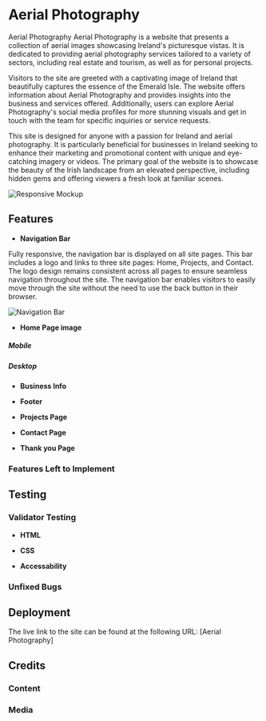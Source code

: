 # Aerial Photography
Aerial Photography Aerial Photography is a website that presents a collection of aerial images showcasing Ireland's picturesque vistas. It is dedicated to providing aerial photography services tailored to a variety of sectors, including real estate and tourism, as well as for personal projects.

Visitors to the site are greeted with a captivating image of Ireland that beautifully captures the essence of the Emerald Isle. The website offers information about Aerial Photography and provides insights into the business and services offered. Additionally, users can explore Aerial Photography's social media profiles for more stunning visuals and get in touch with the team for specific inquiries or service requests.

This site is designed for anyone with a passion for Ireland and aerial photography. It is particularly beneficial for businesses in Ireland seeking to enhance their marketing and promotional content with unique and eye-catching imagery or videos. The primary goal of the website is to showcase the beauty of the Irish landscape from an elevated perspective, including hidden gems and offering viewers a fresh look at familiar scenes.

![Responsive Mockup](https://github.com/KatePaulauskas/aerial-photography/blob/master/media/aerial-photography-responsive-mockup.png)

## Features

- __Navigation Bar__

Fully responsive, the navigation bar is displayed on all site pages. This bar includes a logo and links to three site pages: Home, Projects, and Contact. The logo design remains consistent across all pages to ensure seamless navigation throughout the site.
The navigation bar enables visitors to easily move through the site without the need to use the back button in their browser.

![Navigation Bar]()

- __Home Page image__

##### Mobile

##### Desktop

- __Business Info__

- __Footer__

- __Projects Page__

- __Contact Page__

- __Thank you Page__

### Features Left to Implement

## Testing

### Validator Testing

- __HTML__

- __CSS__

- __Accessability__

### Unfixed Bugs

## Deployment

The live link to the site can be found at the following URL: [Aerial Photography]

## Credits

### Content

### Media


